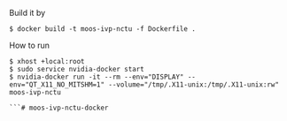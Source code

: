 
Build it by

```
$ docker build -t moos-ivp-nctu -f Dockerfile .
```

How to run
```
$ xhost +local:root
$ sudo service nvidia-docker start
$ nvidia-docker run -it --rm --env="DISPLAY" --env="QT_X11_NO_MITSHM=1" --volume="/tmp/.X11-unix:/tmp/.X11-unix:rw" moos-ivp-nctu

```# moos-ivp-nctu-docker
